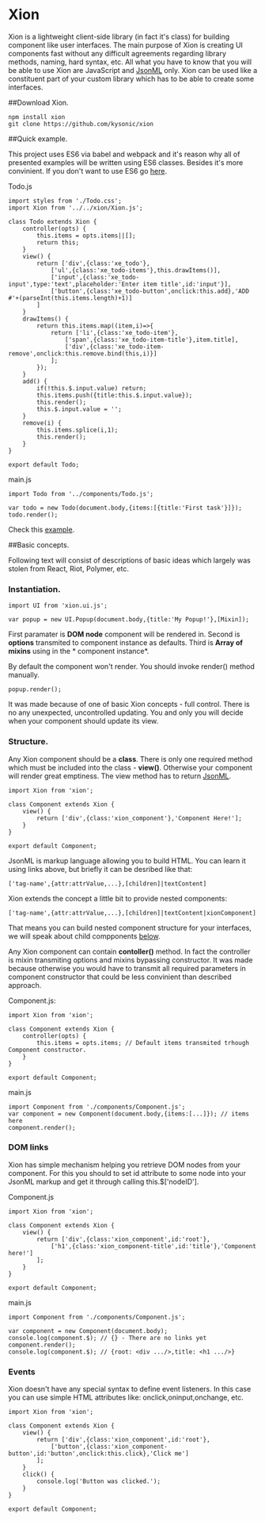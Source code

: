 # Xion

Xion is a lightweight client-side library (in fact it's class) for building component like user interfaces. The main purpose of Xion is creating UI components fast without any difficult agreements regarding library methods, naming, hard syntax, etc. All what you have to know that you will be able to use Xion are JavaScript and [JsonML](http://www.jsonml.org/) only. Xion can be used like a constituent part of your custom library which has to be able to create some interfaces. 

##Download Xion.

```
npm install xion
git clone https://github.com/kysonic/xion
```

##Quick example.

This project uses ES6 via babel and webpack and it's reason why all of presented examples will be written using ES6 classes. Besides it's more convinient. If you don't want to use ES6 go [here](#here).

Todo.js 

```
import styles from './Todo.css';
import Xion from '../../xion/Xion.js';

class Todo extends Xion {
    controller(opts) {
        this.items = opts.items||[];
        return this;
    }
    view() {
        return ['div',{class:'xe_todo'},
            ['ul',{class:'xe_todo-items'},this.drawItems()],
            ['input',{class:'xe_todo-input',type:'text',placeholder:'Enter item title',id:'input'}],
            ['button',{class:'xe_todo-button',onclick:this.add},'ADD #'+(parseInt(this.items.length)+1)]
        ]
    }
    drawItems() {
        return this.items.map((item,i)=>{
            return ['li',{class:'xe_todo-item'},
                ['span',{class:'xe_todo-item-title'},item.title],
                ['div',{class:'xe_todo-item-remove',onclick:this.remove.bind(this,i)}]
            ];
        });
    }
    add() {
        if(!this.$.input.value) return;
        this.items.push({title:this.$.input.value});
        this.render();
        this.$.input.value = '';
    }
    remove(i) {
        this.items.splice(i,1);
        this.render();
    }
}

export default Todo;
```

main.js 

```
import Todo from '../components/Todo.js';

var todo = new Todo(document.body,{items:[{title:'First task'}]});
todo.render(); 

```

Check this [example](https://github.com/kysonic/xion/tree/master/src/example/Todo). 

##Basic concepts.

Following text will consist of descriptions of basic ideas which largely was stolen from React, Riot, Polymer, etc. 

### Instantiation.

```
import UI from 'xion.ui.js'; 

var popup = new UI.Popup(document.body,{title:'My Popup!'},[Mixin]);
```
First paramater is **DOM node** component will be rendered in. Second is **options** transmited to component instance as defaults. Third is **Array of mixins** using in the * component instance*.

By default the component won't render. You should invoke render() method manually. 

```
popup.render(); 
```
It was made because of one of basic Xion concepts - full control. There is no any unexpected, uncontrolled updating. You and only you will decide when your component should update its view. 

### Structure. 

Any Xion component should be a **class**. There is only one required method which must be included into the class - **view()**. Otherwise your component will render great emptiness. The view method has to return [JsonML](http://www.jsonml.org/). 

```
import Xion from 'xion';

class Component extends Xion {
    view() {
        return ['div',{class:'xion_component'},'Component Here!'];
    }
}

export default Component;
```

JsonML is markup language allowing you to build HTML. You can learn it using links above, but briefly it can be desribed like that: 

```
['tag-name',{attr:attrValue,...},[children]|textContent]
```

Xion extends the concept a little bit to provide nested components: 

```
['tag-name',{attr:attrValue,...},[children]|textContent|xionComponent]
```

That means you can build nested component structure for your interfaces, we will speak about child compponents [below](#children).

Any Xion component can contain **contoller()** method. In fact the controller is mixin transmiting options and mixins bypassing constructor. It was made because otherwise you would have to transmit all required parameters in component constructor that could be less convinient than described approach.

Component.js: 

```
import Xion from 'xion';

class Component extends Xion {
    controller(opts) {
        this.items = opts.items; // Default items transmited trhough Component constructor. 
    }
}

export default Component;
```

main.js 

```
import Component from './components/Component.js';
var component = new Component(document.body,{items:[...]}); // items here
component.render(); 
```

### DOM links 

Xion has simple mechanism helping you retrieve DOM nodes from your component. For this you should to set id attribute to some node into your JsonML markup and get it through calling this.$['nodeID'].

Component.js 

```
import Xion from 'xion';

class Component extends Xion {
    view() {
        return ['div',{class:'xion_component',id:'root'},
            ['h1',{class:'xion_component-title',id:'title'},'Component here!']
        ];
    }
}

export default Component;
```

main.js 

```
import Component from './components/Component.js';

var component = new Component(document.body);
console.log(component.$); // {} - There are no links yet
component.render(); 
console.log(component.$); // {root: <div .../>,title: <h1 .../>}
```

### Events

Xion doesn't have any special syntax to define event listeners. In this case you can use simple HTML attributes like: onclick,oninput,onchange, etc. 

```
import Xion from 'xion';

class Component extends Xion {
    view() {
        return ['div',{class:'xion_component',id:'root'},
            ['button',{class:'xion_component-button',id:'button',onclick:this.click},'Click me']
        ];
    }
    click() {
        console.log('Button was clicked.');
    }
}

export default Component;
```










